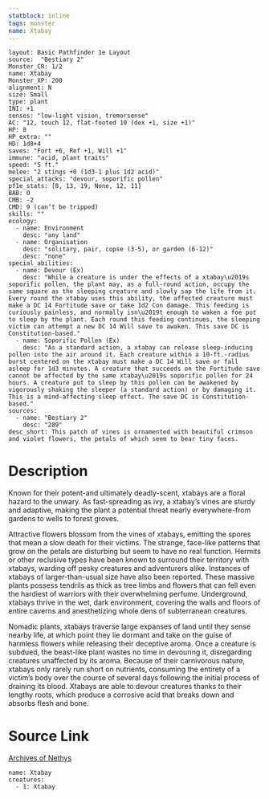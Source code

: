 ```yaml
---
statblock: inline
tags: monster
name: Xtabay
---
```

```statblock
layout: Basic Pathfinder 1e Layout
source:  "Bestiary 2"
Monster_CR: 1/2
name: Xtabay
Monster_XP: 200
alignment: N
size: Small
type: plant
INI: +1
senses: "low-light vision, tremorsense"
AC: "12, touch 12, flat-footed 10 (dex +1, size +1)"
HP: 8
HP_extra: ""
HD: 1d8+4
saves: "Fort +6, Ref +1, Will +1"
immune: "acid, plant traits"
speed: "5 ft."
melee: "2 stings +0 (1d3-1 plus 1d2 acid)"
special_attacks: "devour, soporific pollen"
pf1e_stats: [8, 13, 19, None, 12, 11]
BAB: 0
CMB: -2
CMD: 9 (can’t be tripped)
skills: ""
ecology:
  - name: Environment
    desc: "any land"
  - name: Organisation
    desc: "solitary, pair, copse (3-5), or garden (6-12)"
    desc: "none"
special_abilities:
  - name: Devour (Ex)
    desc: "While a creature is under the effects of a xtabay\u2019s soporific pollen, the plant may, as a full-round action, occupy the same square as the sleeping creature and slowly sap the life from it. Every round the xtabay uses this ability, the affected creature must make a DC 14 Fortitude save or take 1d2 Con damage. This feeding is curiously painless, and normally isn\u2019t enough to waken a foe put to sleep by the plant. Each round this feeding continues, the sleeping victim can attempt a new DC 14 Will save to awaken. This save DC is Constitution-based."
  - name: Soporific Pollen (Ex)
    desc: "As a standard action, a xtabay can release sleep-inducing pollen into the air around it. Each creature within a 10-ft.-radius burst centered on the xtabay must make a DC 14 Will save or fall asleep for 1d3 minutes. A creature that succeeds on the Fortitude save cannot be affected by the same xtabay\u2019s soporific pollen for 24 hours. A creature put to sleep by this pollen can be awakened by vigorously shaking the sleeper (a standard action) or by damaging it. This is a mind-affecting sleep effect. The save DC is Constitution-based."
sources:
  - name: "Bestiary 2"
    desc: "289"
desc_short: This patch of vines is ornamented with beautiful crimson and violet flowers, the petals of which seem to bear tiny faces.
```
# Description
Known for their potent-and ultimately deadly-scent, xtabays are a floral hazard to the unwary. As fast-spreading as ivy, a xtabay’s vines are sturdy and adaptive, making the plant a potential threat nearly everywhere-from gardens to wells to forest groves.

Attractive flowers blossom from the vines of xtabays, emitting the spores that mean a slow death for their victims. The strange, face-like patterns that grow on the petals are disturbing but seem to have no real function. Hermits or other reclusive types have been known to surround their territory with xtabays, warding off pesky creatures and adventurers alike. Instances of xtabays of larger-than-usual size have also been reported. These massive plants possess tendrils as thick as tree limbs and flowers that can fell even the hardiest of warriors with their overwhelming perfume. Underground, xtabays thrive in the wet, dark environment, covering the walls and floors of entire caverns and anesthetizing whole dens of subterranean creatures.

Nomadic plants, xtabays traverse large expanses of land until they sense nearby life, at which point they lie dormant and take on the guise of harmless flowers while releasing their deceptive aroma. Once a creature is subdued, the beast-like plant wastes no time in devouring it, disregarding creatures unaffected by its aroma. Because of their carnivorous nature, xtabays only rarely run short on nutrients, consuming the entirety of a victim’s body over the course of several days following the initial process of draining its blood. Xtabays are able to devour creatures thanks to their lengthy roots, which produce a corrosive acid that breaks down and absorbs flesh and bone.
# Source Link
[Archives of Nethys](https://aonprd.com/MonsterDisplay.aspx?ItemName=Xtabay)
```encounter-table
name: Xtabay
creatures:
  - 1: Xtabay
```
